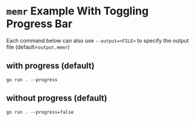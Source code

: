 # `memr` Example With Toggling Progress Bar

Each command below can also use `--output=<FILE>` to specify the output file (default=`output.memr`)

## with progress (default)

    go run . --progress

## without progress (default)

    go run . --progress=false
